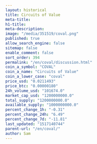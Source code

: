 ```yaml
---
layout: historical
title: Circuits of Value
meta-title: 
h1-title: 
meta-description: 
image: "/media/351519/coval.png"
published: true
allow_search_engine: false
sitemap: false
enable_comment: false
sort_order: 394
permalink: "/en/coval/discussion.html"
coin_a_symbol: "COVAL"
coin_a_name: "Circuits of Value"
coin_a_lower_case: "coval"
price_usd: "0.0211493"
price_btc: "0.00000180"
24h_volume_usd: "101674.0"
market_cap_usd: "1200000000.0"
total_supply: "1200000000.0"
available_supply: "1000000000.0"
percent_change_1h: "-0.31"
percent_change_24h: "6.49"
percent_change_7d: "-11.81"
last_updated: "1517140744"
parent-url: "/en/coval/"
author: Sam
---
```


